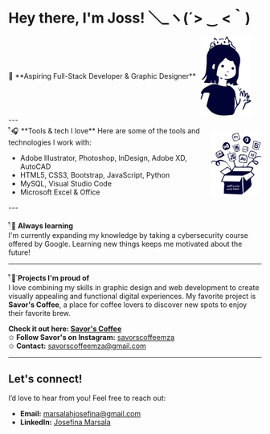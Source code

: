 # Hey there, I'm Joss! ＼_ヽ(´> ‿ <｀)

<div style="display: flex; align-items: center;">
  <div style="margin-right: 10px;">
    🍰 **Aspiring Full-Stack Developer & Graphic Designer**
  </div>
  <img src='https://github.com/jossmarsala/jossmarsala/blob/main/me.png' style="width: 100px; height: auto;">
</div>
---
<div style="display: flex; align-items: center;">
  <div style="margin-right: 10px;">
    𓍢ִ໋🎧 **Tools & tech I love**  
    Here are some of the tools and technologies I work with:
    <ul>
      <li>Adobe Illustrator, Photoshop, InDesign, Adobe XD, AutoCAD</li>
      <li>HTML5, CSS3, Bootstrap, JavaScript, Python</li>
      <li>MySQL, Visual Studio Code</li>
      <li>Microsoft Excel & Office</li>
    </ul>
  </div>
  <img src='https://github.com/jossmarsala/jossmarsala/blob/main/tech-box.png' style="width: 100px; height: auto;">
</div>
---

𓍢ִ໋📖 **Always learning**  
I'm currently expanding my knowledge by taking a cybersecurity course offered by Google. Learning new things keeps me motivated about the future!

---
𓍢ִ໋🌷͙֒ **Projects I'm proud of**  
I love combining my skills in graphic design and web development to create visually appealing and functional digital experiences. My favorite project is **Savor's Coffee**, a place for coffee lovers to discover new spots to enjoy their favorite brew.

**Check it out here: [Savor's Coffee](https://savors.vercel.app/)**  
✩ **Follow Savor's on Instagram:** [savorscoffeemza](https://www.instagram.com/savorscoffeemza/)  
✩ **Contact:** [savorscoffeemza@gmail.com](mailto:savorscoffeemza@gmail.com)

---

## Let's connect!

I’d love to hear from you! Feel free to reach out:

- **Email:** marsalahjosefina@gmail.com
- **LinkedIn:** [Josefina Marsala](https://www.linkedin.com/in/josmarsala/)
